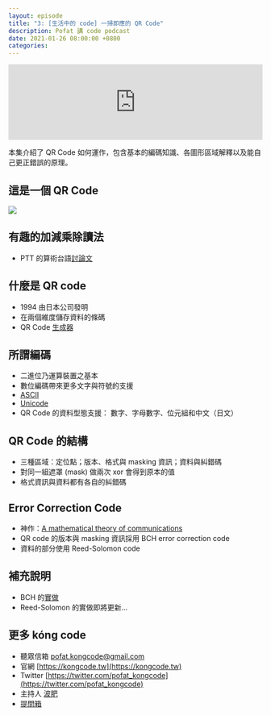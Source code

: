 ```yaml
---
layout: episode
title: "3: [生活中的 code] 一掃即應的 QR Code"
description: Pofat 講 code podcast
date: 2021-01-26 08:00:00 +0800
categories: 
---
```


<iframe src="https://www.listennotes.com/embedded/e/df637d617f29425ba96bed9faf49cccf/" width="100%" style="width: 1px; min-width: 100%;" frameborder="0" scrolling="no"></iframe>

本集介紹了 QR Code 如何運作，包含基本的編碼知識、各圖形區域解釋以及能自己更正錯誤的原理。

## 這是一個 QR Code

![](https://i.imgur.com/aSBo0mv.png)

## 有趣的加減乘除讀法

* PTT 的算術台語[討論文](https://www.ptt.cc/bbs/Gossiping/M.1449111843.A.9DB.html)

## 什麼是 QR code

* 1994 由日本公司發明
* 在兩個維度儲存資料的條碼
* QR Code [生成器](https://www.34qr.com)

## 所謂編碼

* 二進位乃運算裝置之基本
* 數位編碼帶來更多文字與符號的支援
* [ASCII](https://zh.wikipedia.org/zh-tw/ASCII)
* [Unicode](https://zh.wikipedia.org/zh-tw/Unicode)
* QR Code 的資料型態支援： 數字、字母數字、位元組和中文（日文）

## QR Code 的結構

* 三種區域：定位點；版本、格式與 masking 資訊；資料與糾錯碼
* 對同一組遮罩 (mask) 做兩次 xor 會得到原本的值
* 格式資訊與資料都有各自的糾錯碼

## Error Correction Code

* 神作：[A mathematical theory of communications](https://ieeexplore.ieee.org/document/6773024)
* QR code 的版本與 masking 資訊採用 BCH error correction code
* 資料的部分使用 Reed-Solomon code

## 補充說明

* BCH 的[實做](https://github.com/pofat/ecc-in-qrcode/blob/main/ErrorCorrectionCode/BCH.swift)
* Reed-Solomon 的實做即將更新...

## 更多 kóng code

* 聽眾信箱 [pofat.kongcode@gmail.com](mailto:pofat.kongcode@gmail.com)
* 官網 [https://kongcode.tw](https://kongcode.tw)
* Twitter [https://twitter.com/pofat_kongcode](https://twitter.com/pofat_kongcode)
* 主持人 [波肥](https://twitter.com/PofatTseng)
* [提問箱](https://peing.net/zh-TW/pofat_kongcode)
